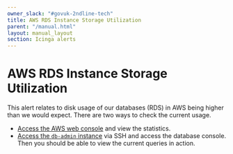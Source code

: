 ```yaml
---
owner_slack: "#govuk-2ndline-tech"
title: AWS RDS Instance Storage Utilization
parent: "/manual.html"
layout: manual_layout
section: Icinga alerts
---
```


# AWS RDS Instance Storage Utilization

This alert relates to disk usage of our databases (RDS) in AWS being higher than we would expect. There are two ways to check the current usage.

- [Access the AWS web console][] and view the statistics.
- [Access the `db-admin` instance][] via SSH and access the database console. Then you should be able to view the current queries in action.

[Access the AWS web console]: https://eu-west-1.console.aws.amazon.com/rds/home?region=eu-west-1
[Access the `db-admin` instance]: /manual/howto-ssh-to-machines.html
